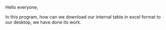 Hello everyone,

In this program, how can we download our internal table in excel format to our desktop, we have done its work.
